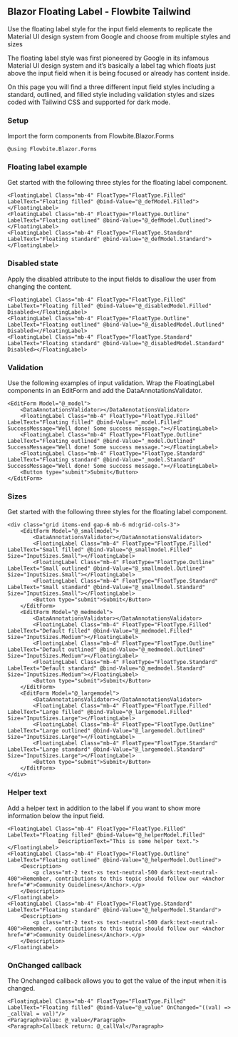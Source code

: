 ## Blazor Floating Label - Flowbite Tailwind

Use the floating label style for the input field elements to replicate the Material UI design system from Google and choose from multiple styles and sizes
    
The floating label style was first pioneered by Google in its infamous Material UI design system and it’s basically a label tag which floats just above the input field when it is being focused or already has content inside.

On this page you will find a three different input field styles including a standard, outlined, and filled style including validation styles and sizes coded with Tailwind CSS and supported for dark mode.
    
### Setup
Import the form components from Flowbite.Blazor.Forms
```razor
@using Flowbite.Blazor.Forms
```

### Floating label example
Get started with the following three styles for the floating label component.

```razor
<FloatingLabel Class="mb-4" FloatType="FloatType.Filled" LabelText="Floating filled" @bind-Value="@_defModel.Filled"></FloatingLabel>
<FloatingLabel Class="mb-4" FloatType="FloatType.Outline" LabelText="Floating outlined" @bind-Value="@_defModel.Outlined"></FloatingLabel>
<FloatingLabel Class="mb-4" FloatType="FloatType.Standard" LabelText="Floating standard" @bind-Value="@_defModel.Standard"></FloatingLabel>
```

    
### Disabled state
Apply the disabled attribute to the input fields to disallow the user from changing the content.

```razor
<FloatingLabel Class="mb-4" FloatType="FloatType.Filled" LabelText="Floating filled" @bind-Value="@_disabledModel.Filled" Disabled></FloatingLabel>
<FloatingLabel Class="mb-4" FloatType="FloatType.Outline" LabelText="Floating outlined" @bind-Value="@_disabledModel.Outlined" Disabled></FloatingLabel>
<FloatingLabel Class="mb-4" FloatType="FloatType.Standard" LabelText="Floating standard" @bind-Value="@_disabledModel.Standard" Disabled></FloatingLabel>
```
    
### Validation
Use the following examples of input validation. Wrap the FloatingLabel components in an EditForm and add the DataAnnotationsValidator.

```razor
<EditForm Model="@_model">
    <DataAnnotationsValidator></DataAnnotationsValidator>
    <FloatingLabel Class="mb-4" FloatType="FloatType.Filled" LabelText="Floating filled" @bind-Value="_model.Filled" SuccessMessage="Well done! Some success message."></FloatingLabel>
    <FloatingLabel Class="mb-4" FloatType="FloatType.Outline" LabelText="Floating outlined" @bind-Value="_model.Outlined" SuccessMessage="Well done! Some success message."></FloatingLabel>
    <FloatingLabel Class="mb-4" FloatType="FloatType.Standard" LabelText="Floating standard" @bind-Value="_model.Standard" SuccessMessage="Well done! Some success message."></FloatingLabel>
    <Button type="submit">Submit</Button>
</EditForm>
```
    
### Sizes
Get started with the following three styles for the floating label component.
 
```razor
<div class="grid items-end gap-6 mb-6 md:grid-cols-3">
    <EditForm Model="@_smallmodel">
        <DataAnnotationsValidator></DataAnnotationsValidator>
        <FloatingLabel Class="mb-4" FloatType="FloatType.Filled" LabelText="Small filled" @bind-Value="@_smallmodel.Filled" Size="InputSizes.Small"></FloatingLabel>
        <FloatingLabel Class="mb-4" FloatType="FloatType.Outline" LabelText="Small outlined" @bind-Value="@_smallmodel.Outlined" Size="InputSizes.Small"></FloatingLabel>
        <FloatingLabel Class="mb-4" FloatType="FloatType.Standard" LabelText="Small standard" @bind-Value="@_smallmodel.Standard" Size="InputSizes.Small"></FloatingLabel>
        <Button type="submit">Submit</Button>
    </EditForm>
    <EditForm Model="@_medmodel">
        <DataAnnotationsValidator></DataAnnotationsValidator>
        <FloatingLabel Class="mb-4" FloatType="FloatType.Filled" LabelText="Default filled" @bind-Value="@_medmodel.Filled" Size="InputSizes.Medium"></FloatingLabel>
        <FloatingLabel Class="mb-4" FloatType="FloatType.Outline" LabelText="Default outlined" @bind-Value="@_medmodel.Outlined" Size="InputSizes.Medium"></FloatingLabel>
        <FloatingLabel Class="mb-4" FloatType="FloatType.Standard" LabelText="Default standard" @bind-Value="@_medmodel.Standard" Size="InputSizes.Medium"></FloatingLabel>
        <Button type="submit">Submit</Button>
    </EditForm>
    <EditForm Model="@_largemodel">
        <DataAnnotationsValidator></DataAnnotationsValidator>
        <FloatingLabel Class="mb-4" FloatType="FloatType.Filled" LabelText="Large filled" @bind-Value="@_largemodel.Filled" Size="InputSizes.Large"></FloatingLabel>
        <FloatingLabel Class="mb-4" FloatType="FloatType.Outline" LabelText="Large outlined" @bind-Value="@_largemodel.Outlined" Size="InputSizes.Large"></FloatingLabel>
        <FloatingLabel Class="mb-4" FloatType="FloatType.Standard" LabelText="Large standard" @bind-Value="@_largemodel.Standard" Size="InputSizes.Large"></FloatingLabel>
        <Button type="submit">Submit</Button>
    </EditForm>
</div>
```

### Helper text
Add a helper text in addition to the label if you want to show more information below the input field.

```razor
<FloatingLabel Class="mb-4" FloatType="FloatType.Filled" LabelText="Floating filled" @bind-Value="@_helperModel.Filled"
                DescriptionText="This is some helper text."></FloatingLabel>
<FloatingLabel Class="mb-4" FloatType="FloatType.Outline" LabelText="Floating outlined" @bind-Value="@_helperModel.Outlined">
    <Description>
        <p class="mt-2 text-xs text-neutral-500 dark:text-neutral-400">Remember, contributions to this topic should follow our <Anchor href="#">Community Guidelines</Anchor>.</p>
    </Description>
</FloatingLabel>
<FloatingLabel Class="mb-4" FloatType="FloatType.Standard" LabelText="Floating standard" @bind-Value="@_helperModel.Standard">
    <Description>
        <p class="mt-2 text-xs text-neutral-500 dark:text-neutral-400">Remember, contributions to this topic should follow our <Anchor href="#">Community Guidelines</Anchor>.</p>
    </Description>
</FloatingLabel>
```
    
### OnChanged callback
The Onchanged callback allows you to get the value of the input when it is changed.

            
```razor
<FloatingLabel Class="mb-4" FloatType="FloatType.Filled" LabelText="Floating filled" @bind-Value="@_value" OnChanged="((val) => _callVal = val)"/>
<Paragraph>Value: @_value</Paragraph>
<Paragraph>Callback return: @_callVal</Paragraph>
```
